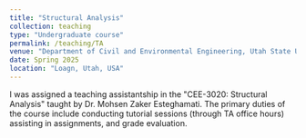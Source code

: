 ```yaml
---
title: "Structural Analysis"
collection: teaching
type: "Undergraduate course"
permalink: /teaching/TA
venue: "Department of Civil and Environmental Engineering, Utah State University"
date: Spring 2025
location: "Loagn, Utah, USA"
---
```


I was assigned a teaching assistantship in the "CEE-3020: Structural Analysis" taught by Dr. Mohsen Zaker Esteghamati. The primary duties of the course include conducting tutorial sessions (through TA office hours) assisting in assignments, and grade evaluation. 


